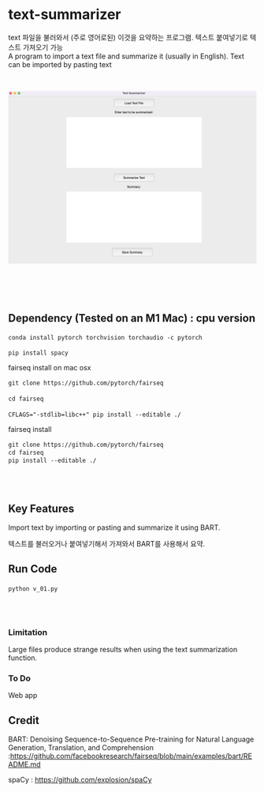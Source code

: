 # text-summarizer


text 파일을 불러와서 (주로 영어로된)  이것을 요약하는 프로그램. 텍스트 붙여넣기로 텍스트 가져오기 가능 <br/> 
A program to import a text file and summarize it (usually in English). Text can be imported by pasting text  <br/> 



<br/> 

![대표](https://github.com/leeseomin/text-summarizer/blob/main/pic/1.png)



  <br/> <br/><br/> 
  
##  Dependency (Tested on an M1 Mac) : cpu version


``` conda install pytorch torchvision torchaudio -c pytorch ```


```pip install spacy```


fairseq install on mac osx

```
git clone https://github.com/pytorch/fairseq

cd fairseq

CFLAGS="-stdlib=libc++" pip install --editable ./
``` 

fairseq install 
```
git clone https://github.com/pytorch/fairseq
cd fairseq
pip install --editable ./
```


 <br/><br/> 
 
 
## Key Features


Import text by importing or pasting and summarize it using BART.


텍스트를 불러오거나 붙여넣기해서 가져와서  BART를 사용해서 요약.
 
 
 
## Run Code 

```python v_01.py``` 

 <br/><br/> 



### Limitation

Large files produce strange results when using the text summarization function.



###  To Do


Web app




## Credit

BART: Denoising Sequence-to-Sequence Pre-training for Natural Language Generation, Translation, and Comprehension :https://github.com/facebookresearch/fairseq/blob/main/examples/bart/README.md


spaCy : https://github.com/explosion/spaCy
